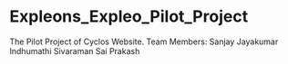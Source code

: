 # Expleons_Expleo_Pilot_Project
The Pilot Project of Cyclos Website. 
Team Members:
Sanjay Jayakumar
Indhumathi Sivaraman
Sai
Prakash

